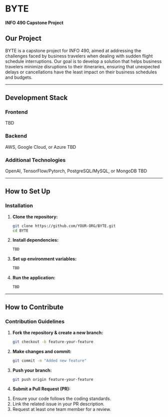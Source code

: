 # BYTE  
**INFO 490 Capstone Project**  

## Our Project  
BYTE is a capstone project for INFO 490, aimed at addressing the challenges faced by business travelers when dealing with sudden flight schedule interruptions. Our goal is to develop a solution that helps business travelers minimize disruptions to their itineraries, ensuring that unexpected delays or cancellations have the least impact on their business schedules and budgets.



---

## Development Stack  

### Frontend  
TBD

### Backend  
AWS, Google Cloud, or Azure TBD

### Additional Technologies  
OpenAI, TensorFlow/Pytorch, PostgreSQL/MySQL, or MongoDB TBD

---

## How to Set Up  

### Installation  

1. **Clone the repository:**  
   ```bash
   git clone https://github.com/YOUR-ORG/BYTE.git
   cd BYTE

2. **Install dependencies:**  
   ```bash
   TBD

3. **Set up environment variables:**  
   ```bash
   TBD

4. **Run the application:**
   ```bash
   TBD

---

## How to Contribute 

### Contribution Guidelines

1. **Fork the repository & create a new branch:**  
   ```bash
   git checkout -b feature-your-feature

2. **Make changes and commit:**
   ```bash
   git commit -m "Added new feature"
   
3. **Push your branch:**
   ```bash
   git push origin feature-your-feature

3. **Submit a Pull Request (PR):**
1) Ensure your code follows the coding standards.
2) Link the related issue in your PR description.
3) Request at least one team member for a review.



